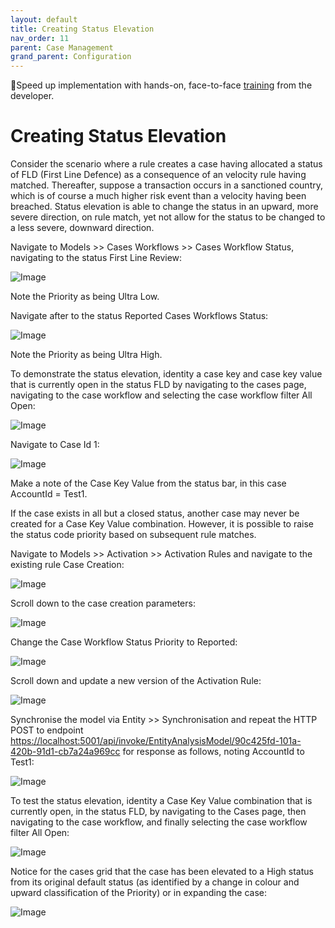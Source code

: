 ```yaml
---
layout: default
title: Creating Status Elevation
nav_order: 11
parent: Case Management
grand_parent: Configuration
---
```


🚀Speed up implementation with hands-on, face-to-face [training](https://www.jube.io/training) from the developer.

# Creating Status Elevation
Consider the scenario where a rule creates a case having allocated a status of FLD (First Line Defence) as a consequence of an velocity rule having matched.  Thereafter,  suppose a transaction occurs in a sanctioned country, which is of course a much higher risk event than a velocity having been breached.  Status elevation is able to change the status in an upward,  more severe direction, on rule match, yet not allow for the status to be changed to a less severe,  downward direction.

Navigate to Models >> Cases Workflows >> Cases Workflow Status, navigating to the status First Line Review:

![Image](FirstLineReviewStatus.png)

Note the Priority as being Ultra Low.

Navigate after to the status Reported Cases Workflows Status:

![Image](ReportedStatus.png)

Note the Priority as being Ultra High.

To demonstrate the status elevation, identity a case key and case key value that is currently open in the status FLD by navigating to the cases page, navigating to the case workflow and selecting the case workflow filter All Open:

![Image](CasesSelectionSelectedLowPriorityStatus.png)

Navigate to Case Id 1:

![Image](ShowingStatusCodeIsLowPriorityForCase.png)

Make a note of the Case Key Value from the status bar,  in this case AccountId = Test1.

If the case exists in all but a closed status, another case may never be created for a Case Key Value combination.  However,  it is possible to raise the status code priority based on subsequent rule matches.

Navigate to Models >> Activation >> Activation Rules and navigate to the existing rule Case Creation:

![Image](NavigateToActivationRule.png)

Scroll down to the case creation parameters:

![Image](LocationOfCasesInActivationRule.png)

Change the Case Workflow Status Priority to Reported:

![Image](ChangingStatusCode.png)

Scroll down and update a new version of the Activation Rule:

![Image](UpdatedVersionOfActivationRule.png)

Synchronise the model via Entity >> Synchronisation and repeat the HTTP POST to endpoint [https://localhost:5001/api/invoke/EntityAnalysisModel/90c425fd-101a-420b-91d1-cb7a24a969cc](https://localhost:5001/api/invoke/EntityAnalysisModel/90c425fd-101a-420b-91d1-cb7a24a969cc) for response as follows, noting AccountId to Test1:

![Image](PostingTest1AccountId.png)

To test the status elevation, identity a Case Key Value combination that is currently open, in the status FLD, by navigating to the Cases page, then navigating to the case workflow, and finally selecting the case workflow filter All Open:

![Image](ExampleOfCaseStatusElevation.png)

Notice for the cases grid that the case has been elevated to a High status from its original default status (as identified by a change in colour and upward classification of the Priority) or in expanding the case:

![Image](ExpandedCaseShowingReported.png)